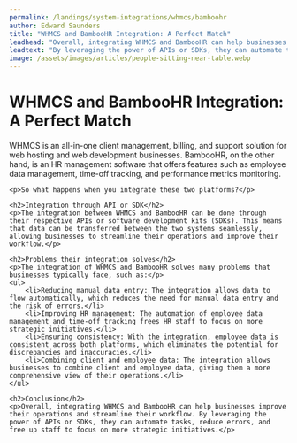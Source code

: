 ```yaml
---
permalink: /landings/system-integrations/whmcs/bamboohr
author: Edward Saunders
title: "WHMCS and BambooHR Integration: A Perfect Match"
leadhead: "Overall, integrating WHMCS and BambooHR can help businesses improve their operations and streamline their workflow"
leadtext: "By leveraging the power of APIs or SDKs, they can automate tasks, reduce errors, and free up staff to focus on more strategic initiatives."
image: /assets/images/articles/people-sitting-near-table.webp
---
```

<div class="arttext">    <h1>WHMCS and BambooHR Integration: A Perfect Match</h1>
    <p>WHMCS is an all-in-one client management, billing, and support solution for web hosting and web development businesses. BambooHR, on the other hand, is an HR management software that offers features such as employee data management, time-off tracking, and performance metrics monitoring.</p>

    <p>So what happens when you integrate these two platforms?</p>

    <h2>Integration through API or SDK</h2>
    <p>The integration between WHMCS and BambooHR can be done through their respective APIs or software development kits (SDKs). This means that data can be transferred between the two systems seamlessly, allowing businesses to streamline their operations and improve their workflow.</p>

    <h2>Problems their integration solves</h2>
    <p>The integration of WHMCS and BambooHR solves many problems that businesses typically face, such as:</p>
    <ul>
        <li>Reducing manual data entry: The integration allows data to flow automatically, which reduces the need for manual data entry and the risk of errors.</li>
        <li>Improving HR management: The automation of employee data management and time-off tracking frees HR staff to focus on more strategic initiatives.</li>
        <li>Ensuring consistency: With the integration, employee data is consistent across both platforms, which eliminates the potential for discrepancies and inaccuracies.</li>
        <li>Combining client and employee data: The integration allows businesses to combine client and employee data, giving them a more comprehensive view of their operations.</li>
    </ul>

    <h2>Conclusion</h2>
    <p>Overall, integrating WHMCS and BambooHR can help businesses improve their operations and streamline their workflow. By leveraging the power of APIs or SDKs, they can automate tasks, reduce errors, and free up staff to focus on more strategic initiatives.</p>
</div>